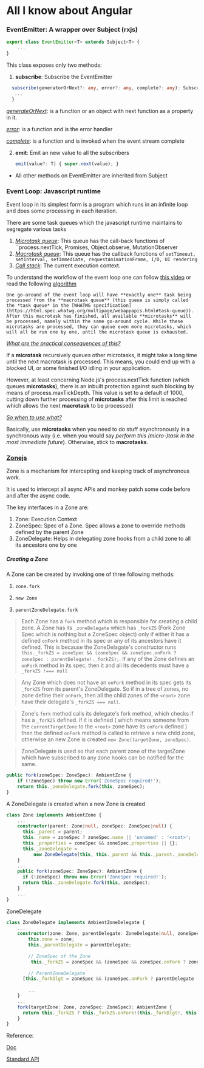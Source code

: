 # All I know about Angular

### EventEmitter: A wrapper over Subject (rxjs)
``` typescript
export class EventEmitter<T> extends Subject<T> {
    ...
}
```
This class exposes only two methods: 
1. **subscribe**: Subscribe the EventEmitter

 ```typescript
   subscribe(generatorOrNext?: any, error?: any, complete?: any): Subscription {
   	...
   }
 ```

  *<u>generateOrNext</u>*: is a function or an object with next function as a property in it.

  *<u>error</u>*: is a function and is the error handler 

  *<u>complete</u>*: is a function and is invoked when the event stream complete

2. **emit**: Emit an new value to all the subscribers

   ```typescript
   emit(value?: T) { super.next(value); }
   ```

* All other methods on EventEmitter are inherited from Subject

### Event Loop: Javascript runtime

Event loop in its simplest form is a program which runs in an infinite loop and does some processing in each iteration.

There are some task queues which the javascript runtime maintains to segregate various tasks

1. *<u>Microtask queue</u>*: This queue has the call-back functions of ``process.nextTick, Promises, Object.observe, MutationObserver` `
2. *<u>Macrotask queue</u>*: This queue has the callback functions of `setTimeout, setInterval, setImmediate, requestAnimationFrame, I/O, UI rendering`
3. *<u>Call stack</u>*: The current execution context.

To understand the workflow of the event loop one can follow [this video](https://www.youtube.com/watch?v=cCOL7MC4Pl0) or read the following [algorithm](https://stackoverflow.com/a/25933985)

```One go-around of the event loop will have **exactly one** task being processed from the **macrotask queue** (this queue is simply called the *task queue* in the [WHATWG specification](https://html.spec.whatwg.org/multipage/webappapis.html#task-queue)). After this macrotask has finished, all available **microtasks** will be processed, namely within the same go-around cycle. While these microtasks are processed, they can queue even more microtasks, which will all be run one by one, until the microtask queue is exhausted.```

<u>*What are the practical consequences of this?*</u>

If a **microtask** recursively queues other microtasks, it might take a long time until the next macrotask is processed. This means, you could end up with a blocked UI, or some finished I/O idling in your application.

However, at least concerning Node.js's process.nextTick function (which queues **microtasks**), there is an inbuilt protection against such blocking by means of process.maxTickDepth. This value is set to a default of 1000, cutting down further processing of **microtasks** after this limit is reached which allows the next **macrotask** to be processed)

*<u>So when to use what?</u>*

Basically, use **microtasks** when you need to do stuff asynchronously in a synchronous way (i.e. when you would say *perform this (micro-)task in the most immediate future*). Otherwise, stick to **macrotasks**.

### [Zonejs](https://github.com/angular/zone.js/blob/master/lib/zone.ts)
Zone is a mechanism for intercepting and keeping track of asynchronous work.

It is used to intercept all async APIs and monkey patch some code before and after the async code.

The key interfaces in a Zone are:

1. Zone: Execution Context
2. ZoneSpec: Spec of a Zone. Spec allows a zone to override methods defined by the parent Zone
3. ZoneDelegate: Helps in delegating zone hooks from a child zone to all its ancestors one by one

##### Creating a Zone

A Zone can be created by invoking one of three following methods: 

1. `zone.fork`

2. `new Zone`

3. `parentZoneDelegate.fork`


> Each Zone has a `fork` method which is responsible for creating a child zone. A Zone has its `_zoneDelegate` which has `_forkZS` (Fork Zone Spec which is nothing but a ZoneSpec object) only if either it has a defined `onFork` method in its spec or any of its ancestors have it defined. This is because the ZoneDelagate's constructor runs `this._forkZS = zoneSpec && (zoneSpec && zoneSpec.onFork ? zoneSpec : parentDelegate!._forkZS);`. If any of the Zone defines an `onFork` method in its spec, then it and all its decedents must have a `_forkZS !=== null` 



> Any Zone which does not have an `onFork` method in its spec  gets its `_forkZS` from its parent's ZoneDelegate. So if in a tree of zones, no zone define their `onFork`, then all the child zones of the `<root>` zone have their delegate's `_forkZS === null`.



>  Zone's `fork` method calls its delegate's fork method, which checks if has a `_forkZS` defined. if it is defined ( which means someone from the `currentTargetZone` to the `<root>` zone have its `onFork` defined ) then the defined `onFork` method is called to retrieve a new child zone, otherwise an new Zone is created `new Zone(targetZone, zoneSpec)`. 



> ZoneDelegate is used so that each parent zone of the targetZone which have subscribed to any zone hooks can be notified for the same.



```typescript
public fork(zoneSpec: ZoneSpec): AmbientZone {
	if (!zoneSpec) throw new Error('ZoneSpec required!');
    return this._zoneDelegate.fork(this, zoneSpec);
}
```

A ZoneDelegate is created when a new Zone is created

```typescript
class Zone implements AmbientZone {
	...
	constructor(parent: Zone|null, zoneSpec: ZoneSpec|null) {
      this._parent = parent;
      this._name = zoneSpec ? zoneSpec.name || 'unnamed' : '<root>';
      this._properties = zoneSpec && zoneSpec.properties || {};
      this._zoneDelegate =
          new ZoneDelegate(this, this._parent && this._parent._zoneDelegate, zoneSpec);
    }
    ...
    public fork(zoneSpec: ZoneSpec): AmbientZone {
      if (!zoneSpec) throw new Error('ZoneSpec required!');
      return this._zoneDelegate.fork(this, zoneSpec);
    }
	...
}
```

ZoneDelegate

```typescript
class ZoneDelegate implements AmbientZoneDelegate {
	...
	constructor(zone: Zone, parentDelegate: ZoneDelegate|null, zoneSpec: ZoneSpec|null) {
		this.zone = zone;
		this._parentDelegate = parentDelegate;
		
		// ZoneSpec of the Zone
		 this._forkZS = zoneSpec && (zoneSpec && zoneSpec.onFork ? zoneSpec : parentDelegate!._forkZS);
		
		// ParentZoneDelegate
      [this._forkDlgt = zoneSpec && (zoneSpec.onFork ? parentDelegate : parentDelegate!._forkDlgt);]
		
		...
    }
    ...
    fork(targetZone: Zone, zoneSpec: ZoneSpec): AmbientZone {
      return this._forkZS ? this._forkZS.onFork!(this._forkDlgt!, this.zone, targetZone, zoneSpec) : new Zone(targetZone, zoneSpec);
    }
}
```

Reference:

[Doc](<https://docs.google.com/document/d/1F5Ug0jcrm031vhSMJEOgp1l-Is-Vf0UCNDY-LsQtAIY/edit#>)

[Standard API](<https://github.com/angular/zone.js/blob/master/STANDARD-APIS.md>)

